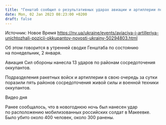 ```yaml
---
title: "Генштаб сообщил о результативных ударах авиации и артиллерии по позициям оккупантов"
date: Mon, 02 Jan 2023 08:23:00 +0200
draft: false
---
```

Источник: Новое Время https://nv.ua/ukraine/events/aviaciya-i-artilleriya-unichtozhali-pozicii-okkupantov-novosti-ukrainy-50294803.html


Об этом говорится в утренней сводке Генштаба по состоянию на понедельник, 2 января.

Авиация Сил обороны нанесла 13 ударов по районам сосредоточения оккупантов.

Подразделения ракетных войск и артиллерии в свою очередь за сутки поразили пять районов сосредоточения живой силы и военной техники оккупантов.

 Видео дня   

Ранее сообщалось, что в новогоднюю ночь был нанесен удар по расположению мобилизованных российских солдат в Макеевке. Было убито около 400 человек, около 300 ранены.
